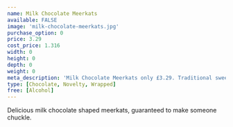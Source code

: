```yaml
---
name: Milk Chocolate Meerkats
available: FALSE
image: 'milk-chocolate-meerkats.jpg'
purchase_option: 0
price: 3.29
cost_price: 1.316
width: 0
height: 0
depth: 0
weight: 0
meta_description: 'Milk Chocolate Meerkats only £3.29. Traditional sweets and more at Humbugs Confectionery Store. Specialists in satisfying your sweet tooth!"),"")'
type: [Chocolate, Novelty, Wrapped]
free: [Alcohol]
---
```

Delicious milk chocolate shaped meerkats, guaranteed to make someone chuckle.
